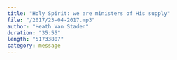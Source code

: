 ```yaml
---
title: "Holy Spirit: we are ministers of His supply"
file: "/2017/23-04-2017.mp3"
author: "Heath Van Staden"
duration: "35:55"
length: "51733807"
category: message
---
```


